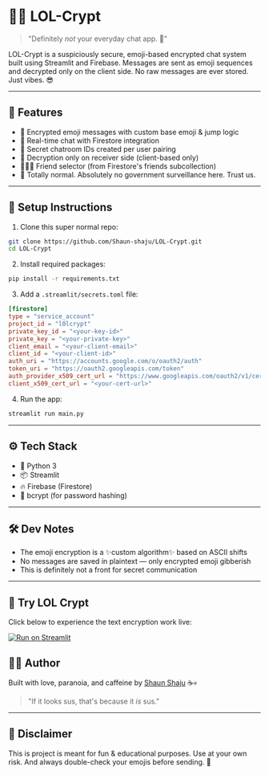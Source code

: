 # 🕵️‍♂️ LOL-Crypt

> "Definitely *not* your everyday chat app. 👀"

LOL-Crypt is a suspiciously secure, emoji-based encrypted chat system built using Streamlit and Firebase. Messages are sent as emoji sequences and decrypted only on the client side. No raw messages are ever stored. Just vibes. 😎

---

## 🚀 Features

- 🔐 Encrypted emoji messages with custom base emoji & jump logic
- 🔄 Real-time chat with Firestore integration
- 🤫 Secret chatroom IDs created per user pairing
- 🧠 Decryption only on receiver side (client-based only)
- 🧍‍♂️👤 Friend selector (from Firestore's friends subcollection)
- 🐸 Totally normal. Absolutely no government surveillance here. Trust us.

---

## 🔧 Setup Instructions

1. Clone this super normal repo:

```bash
git clone https://github.com/Shaun-shaju/LOL-Crypt.git
cd LOL-Crypt
```

2. Install required packages:

```bash
pip install -r requirements.txt
```

3. Add a `.streamlit/secrets.toml` file:

```toml
[firestore]
type = "service_account"
project_id = "l0lcrypt"
private_key_id = "<your-key-id>"
private_key = "<your-private-key>"
client_email = "<your-client-email>"
client_id = "<your-client-id>"
auth_uri = "https://accounts.google.com/o/oauth2/auth"
token_uri = "https://oauth2.googleapis.com/token"
auth_provider_x509_cert_url = "https://www.googleapis.com/oauth2/v1/certs"
client_x509_cert_url = "<your-cert-url>"
```

4. Run the app:

```bash
streamlit run main.py
```

---

## ⚙️ Tech Stack

- 🐍 Python 3
- 📦 Streamlit
- 🔥 Firebase (Firestore)
- 🧂 bcrypt (for password hashing)

---

## 🛠️ Dev Notes

- The emoji encryption is a ✨custom algorithm✨ based on ASCII shifts
- No messages are saved in plaintext — only encrypted emoji gibberish
- This is definitely not a front for secret communication

---

## 🚀 Try LOL Crypt  
Click below to experience the text encryption work live:  

[![Run on Streamlit](https://static.streamlit.io/badges/streamlit_badge_black_white.svg)](https://lol-crypt.streamlit.app/)

## 🧙‍♂️ Author

Built with love, paranoia, and caffeine by [Shaun Shaju](https://github.com/Shaun-shaju) ☕💀

> "If it looks sus, that's because it *is* sus."

---

## 📌 Disclaimer

This is project is meant for fun & educational purposes. Use at your own risk. And always double-check your emojis before sending. 🧐

